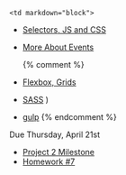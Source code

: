 	<td markdown="block">
* [Selectors, JS and CSS](slides/19/js-css.html)
* [More About Events](slides/20/events-more.html)

	{% comment %}
* [Flexbox, Grids](slides/20/flexbox.html)
* [SASS](slides/20/sass.html)
)
* [gulp](slides/20/gulp.html)
	{% endcomment %}
<!-- 
* [](slides//.html)
* [](slides//.html)
-->
</td>
	<td markdown="block">
<!--
* Chapter 
* Chapter 
-->
</td>
	<td markdown="block">
Due Thursday, April 21st

* [Project 2 Milestone ](final-project.html#milestone2)
* [Homework #7](homework/07.html)
</td>
